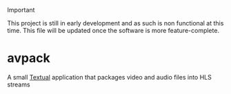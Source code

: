 > [!IMPORTANT]
> This project is still in early development and as such is non functional at this time. This file will be updated once the software is more feature-complete.

# avpack

A small [Textual](https://textual.textualize.io/) application that packages video and audio files into HLS streams
